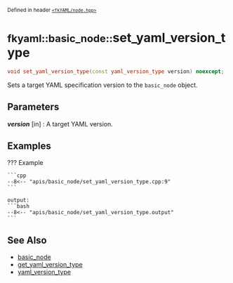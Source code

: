 <small>Defined in header [`<fkYAML/node.hpp>`](https://github.com/fktn-k/fkYAML/blob/develop/include/fkYAML/node.hpp)</small>

# <small>fkyaml::basic_node::</small>set_yaml_version_type

```cpp
void set_yaml_version_type(const yaml_version_type version) noexcept;
```

Sets a target YAML specification version to the `basic_node` object.  

## **Parameters**

***version*** [in]
:   A target YAML version.

## **Examples**

??? Example

    ```cpp
    --8<-- "apis/basic_node/set_yaml_version_type.cpp:9"
    ```

    output:
    ```bash
    --8<-- "apis/basic_node/set_yaml_version_type.output"
    ```

## **See Also**

* [basic_node](index.md)
* [get_yaml_version_type](get_yaml_version_type.md)
* [yaml_version_type](../yaml_version_type.md)
